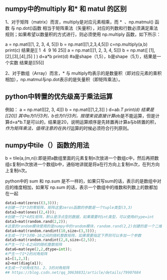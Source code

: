 
## numpy中的multiply 和* 和 matul 的区别

1、对于矩阵（matrix）而言，multiply是对应元素相乘，而 *  、np.matmul() 函数 与 np.dot()函数 相当于矩阵乘法（矢量积），对应的列数和行数必须满足乘法规则；如果希望以数量积的方式进行，则必须使用 np.multiply 函数，如下所示：

a = np.mat([[1, 2, 3, 4, 5]])
b = np.mat([[1,2,3,4,5]])
c=np.multiply(a,b)
print(c)
结果是[[ 1  4  9 16 25]]
a = np.mat([[1, 2, 3, 4, 5]])
b = np.mat([ [1],[2],[3],[4],[5] ] )
d=a*b
print(d)   #a是shape（1,5），b是shape（5,1），结果是一个实数
结果是[[55]]

2、对于数组（Array）而言，* 与 multiply均表示的是数量积（即对应元素的乘积相加），np.matmul与np.dot表示的是矢量积（即矩阵乘法）。

## python中转置的优先级高于乘法运算 

例如：
a = np.mat([[2, 3, 4]])
b = np.mat([[1,2,3]] )
d=a*b.T
print(d)
结果是 [[20]]
其中a为1行3列，b也为1行3列，按理来说直接计算a*b是不能运算，但是计算d=a*b.T是可以的，结果是20，说明运算顺序是先转置再计算a与b转置的积，*作为矩阵乘法，值得注意的在执行*运算的时候必须符合行列原则。

## numpy中tile（）函数的用法

b = tile(a,(m,n)):即是把a数组里面的元素复制n次放进一个数组c中，然后再把数组c复制m次放进一个数组b中，通俗地讲就是将a在行方向上复制m次，在列方向上复制n次。

python中的 sum 和 np.sum 是不一样的，如果只写sum的话，表示的是数组中对应的维度相加，如果写 np.sum 的话，表示一个数组中的维数和列数上的数都加在一起

```py
data1=mat(zeros((3,3)));
#创建一个3*3的零矩阵，矩阵这里zeros函数的参数是一个tuple类型(3,3)
data2=mat(ones((2,4)));
#创建一个2*4的1矩阵，默认是浮点型的数据，如果需要时int类型，可以使用dtype=int
data3=mat(random.rand(2,2));
#这里的random模块使用的是numpy中的random模块，random.rand(2,2)创建的是一个二维数组，需要将其转换成#matrix
data4=mat(random.randint(10,size=(3,3)));
#生成一个3*3的0-10之间的随机整数矩阵，如果需要指定下界则可以多加一个参数
data5=mat(random.randint(2,8,size=(2,5));
#产生一个2-8之间的随机整数矩阵
data6=mat(eye(2,2,dtype=int));
#产生一个2*2的对角矩阵
a1=[1,2,3];
a2=mat(diag(a1));
#生成一个对角线为1、2、3的对角矩阵
## https://blog.csdn.net/qq_30638831/article/details/79907684
```
